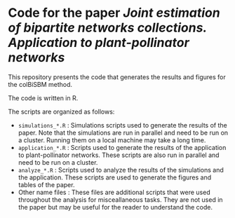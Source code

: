 # Code for the paper *Joint estimation of bipartite networks collections. Application to plant-pollinator networks*

This repository presents the code that generates the results and figures for the colBiSBM method.

The code is written in R.

The scripts are organized as follows:

- `simulations_*.R` : Simulations scripts used to generate the results of the paper. Note that the simulations are run in parallel and need to be run on a cluster. Running them on a local machine may take a long time.
- `application_*.R` : Scripts used to generate the results of the application to plant-pollinator networks. These scripts are also run in parallel and need to be run on a cluster.
- `analyze_*.R` : Scripts used to analyze the results of the simulations and the application. These scripts are used to generate the figures and tables of the paper.
- Other name files : These files are additional scripts that were used throughout the analysis for misceallaneous tasks. They are not used in the paper but may be useful for the reader to understand the code.

